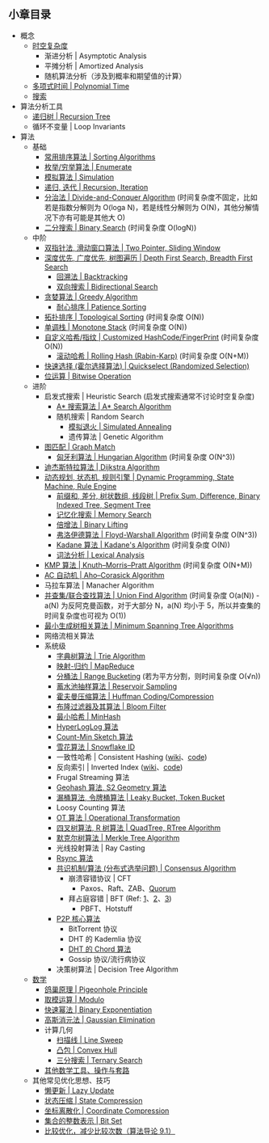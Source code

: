 ## 小章目录
  
- 概念
  - [时空复杂度](./时空复杂度.md)
    - 渐进分析 | Asymptotic Analysis
    - 平摊分析 | Amortized Analysis
    - 随机算法分析（涉及到概率和期望值的计算）
  - [多项式时间 | Polynomial Time](./多项式时间.md)
  - [搜索](./搜索.md)
- 算法分析工具
  - [递归树 | Recursion Tree](./递归树.md)
  - 循环不变量 | Loop Invariants
- 算法
  - 基础
    - [常用排序算法 | Sorting Algorithms](./Common%20Sorts/README.md)
    - [枚举/穷举算法 | Enumerate](./枚举(穷举)算法.md)
    - [模拟算法 | Simulation](./模拟算法.md)
    - [递归, 迭代 | Recursion, Iteration](./递归与迭代.md)
    - [分治法 | Divide-and-Conquer Algorithm](./分治法.md) (时间复杂度不固定，比如若是指数分解则为 O(loga N)，若是线性分解则为 O(N)，其他分解情况下亦有可能是其他大 O)
    - [二分搜索 | Binary Search](./二分搜索.md) (时间复杂度 O(logN))
  - 中阶
    - [双指针法, 滑动窗口算法 | Two Pointer, Sliding Window](./双指针法与滑动窗口算法.md)
    - [深度优先, 广度优先, 树图遍历 | Depth First Search, Breadth First Search](./树图遍历.md)
      - [回溯法 | Backtracking](./NQueen.java)
      - [双向搜索 | Bidirectional Search](https://oi-wiki.org/search/bidirectional/)
    - [贪婪算法 | Greedy Algorithm](./贪婪算法.md)
      - [耐心排序 | Patience Sorting](./耐心排序.md)
    - [拓扑排序 | Topological Sorting](./拓扑排序.md) (时间复杂度 O(N))
    - [单调栈 | Monotone Stack](./单调栈.md) (时间复杂度 O(N))
    - [自定义哈希/指纹 | Customized HashCode/FingerPrint](./自定义哈希指纹.md) (时间复杂度 O(N))
      - [滚动哈希 | Rolling Hash (Rabin-Karp)](./滚动哈希.md) (时间复杂度 O(N+M))
    - [快速选择 (霍尔选择算法) | Quickselect (Randomized Selection)](./快速选择.md)
    - [位运算 | Bitwise Operation](./位运算.md)
  - 进阶
    - 启发式搜索 | Heuristic Search (启发式搜索通常不讨论时空复杂度)
      - [A&ast; 搜索算法 | A&ast; Search Algorithm](./A*搜索算法.md)
      - 随机搜索 | Random Search
        - [模拟退火 | Simulated Annealing](https://zhuanlan.zhihu.com/p/266874840)
        - 遗传算法 | Genetic Algorithm
    - [图匹配 | Graph Match](./图匹配.md)
      - [匈牙利算法 | Hungarian Algorithm](./匈牙利算法.md) (时间复杂度 O(N^3))
    - [迪杰斯特拉算法 | Dijkstra Algorithm](./Dijkstra算法.md)
    - [动态规划, 状态机, 规则引擎 | Dynamic Programming, State Machine, Rule Engine](./动态规划与状态机.md)
      - [前缀和, 差分, 树状数组, 线段树 | Prefix Sum, Difference, Binary Indexed Tree, Segment Tree](./前缀和与差分.md)
      - [记忆化搜索 | Memory Search](./记忆化搜索.md)
      - [倍增法 | Binary Lifting](./倍增法.md)
      - [弗洛伊德算法 | Floyd-Warshall Algorithm](./弗洛伊德算法.md) (时间复杂度 O(N^3))
      - [Kadane 算法 | Kadane's Algorithm](./Kadane算法.md) (时间复杂度 O(N))
      - [词法分析 | Lexical Analysis](https://zh.wikipedia.org/wiki/%E8%AF%8D%E6%B3%95%E5%88%86%E6%9E%90)
    - [KMP 算法 | Knuth–Morris–Pratt Algorithm](./KMP算法.md) (时间复杂度 O(N+M))
    - [AC 自动机 | Aho–Corasick Algorithm](./AC自动机.md)
    - 马拉车算法 | Manacher Algorithm
    - [并查集/联合查找算法 | Union Find Algorithm](./并查集与联合查找算法.md) (时间复杂度 O(a(N)) - a(N) 为反阿克曼函数，对于大部分 N，a(N) 均小于 5，所以并查集的时间复杂度也可视为 O(1))
    - [最小生成树相关算法 | Minimum Spanning Tree Algorithms](./../Common%20Data%20Structure%20and%20Data%20Type/Data%20Structure%20Implementation/MinimumSpanningTree/README.md)
    - 网络流相关算法
    - 系统级
      - [字典树算法 | Trie Algorithm](./../Common%20Data%20Structure%20and%20Data%20Type/Data%20Structure%20Implementation/Trie/README.md)
      - [映射-归约 | MapReduce](../Leetcode%20Practices/system%20design/System%20Design%20Fundamentals.md)
      - [分桶法 | Range Bucketing](./分桶法.md) (若为平方分割，则时间复杂度 O(√n))
      - [蓄水池抽样算法 | Reservoir Sampling](./蓄水池抽样算法.md)
      - [霍夫曼压缩算法 | Huffman Coding/Compression](./霍夫曼压缩算法.md)
      - [布隆过滤器及其算法 | Bloom Filter](./布隆过滤器及其算法.md)
      - [最小哈希 | MinHash](https://en.wikipedia.org/wiki/MinHash)
      - [HyperLogLog 算法](./HyperLogLog.md)
      - [Count-Min Sketch 算法](./Count-Min-Sketch.md)
      - [雪花算法 | Snowflake ID](./雪花算法.md)
      - 一致性哈希 | Consistent Hashing ([wiki](./../Leetcode%20Practices/system%20design/一致性哈希.md)、[code](../Leetcode%20Practices/object%20oriented%20design/other%20practices/consistent%20hash/README.md))
      - 反向索引 | Inverted Index ([wiki](../Leetcode%20Practices/system%20design/README.md)、[code](../Leetcode%20Practices/object%20oriented%20design/other%20practices/inverted%20index/InvertedIndex.java))
      - Frugal Streaming 算法
      - [Geohash 算法, S2 Geometry 算法](../Leetcode%20Practices/system%20design/README.md)
      - [漏桶算法, 令牌桶算法 | Leaky Bucket, Token Bucket](../Leetcode%20Practices/system%20design/README.md)
      - Loosy Counting 算法
      - [OT 算法 | Operational Transformation](../Leetcode%20Practices/system%20design/README.md)
      - [四叉树算法, R 树算法 | QuadTree, RTree Algorithm](./QuadTree-RTree-算法.md)
      - [默克尔树算法 | Merkle Tree Algorithm](https://en.wikipedia.org/wiki/Merkle_tree)
      - 光线投射算法 | Ray Casting
      - [Rsync 算法](https://zh.wikipedia.org/zh-cn/Rsync#%E6%BC%94%E7%AE%97%E6%B3%95)
      - [共识机制/算法 (分布式选举问题) | Consensus Algorithm](../Leetcode%20Practices/system%20design/System%20Design%20Fundamentals.md)
        - 崩溃容错协议 | CFT
          - Paxos、Raft、ZAB、[Quorum](./Quorum算法.md)
        - 拜占庭容错 | BFT (Ref: [1](https://www.bilibili.com/read/cv14498545)、[2](https://cloud.tencent.com/developer/news/580379)、[3](https://learnku.com/articles/56919))
          - PBFT、Hotstuff
      - [P2P 核心算法](../Leetcode%20Practices/system%20design/System%20Design%20Fundamentals.md)
        - BitTorrent 协议
        - DHT 的 Kademlia 协议
        - [DHT 的 Chord 算法](https://en.wikipedia.org/wiki/Chord_(peer-to-peer))
        - Gossip 协议/流行病协议
      - 决策树算法 | Decision Tree Algorithm
  - [数学](../Computer%20Science%20Maths/README.md)
    - [鸽巢原理 | Pigeonhole Principle](./鸽巢原理.md)
    - [取模运算 | Modulo](./取模运算.md)
    - [快速幂法 | Binary Exponentiation](../Tool%20Sets/Math.java)
    - [高斯消元法 | Gaussian Elimination](./高斯消元法.md)
    - 计算几何
      - [扫描线 | Line Sweep](./扫描线.md)
      - [凸包 | Convex Hull](./凸包.md)
      - [三分搜索 | Ternary Search](https://www.cnblogs.com/PJQOOO/p/4161891.html)
    - [其他数学工具、操作与套路](../Tool%20Sets/Math.java)
  - 其他常见优化思想、技巧
    - [懒更新 | Lazy Update](./懒更新.md)
    - [状态压缩 | State Compression](../Tool%20Sets/StateCompression.java)
    - [坐标离散化 | Coordinate Compression](./坐标离散化.md)
    - [集合的整数表示 | Bit Set](./集合的整数表示.md)
    - [比较优化，减少比较次数（算法导论 9.1）](./../Leetcode%20Practices/algorithms/easy/1491%20Average%20Salary%20Excluding%20the%20Minimum%20and%20Maximum%20Salary.java)  

